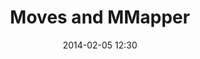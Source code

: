 ---
title: "Moves and MMapper"
date: 2014-02-05 12:30
siteurl: "https://github.com/feltron/MMapper"
image: "02_fave.jpg"
blurb: "Moves, is a simple app for the iOS that tracks your location continuously, uses very little power and is designed to run in the background. This app is designed not to visualise data but encourage developers to use Moves API to download the data and map it as they please. Very open source. And then, Nicholas Felton created a Processing application, MMapper, for the Moves.app API to collect and map the places, distances and gps coordinates data."
---